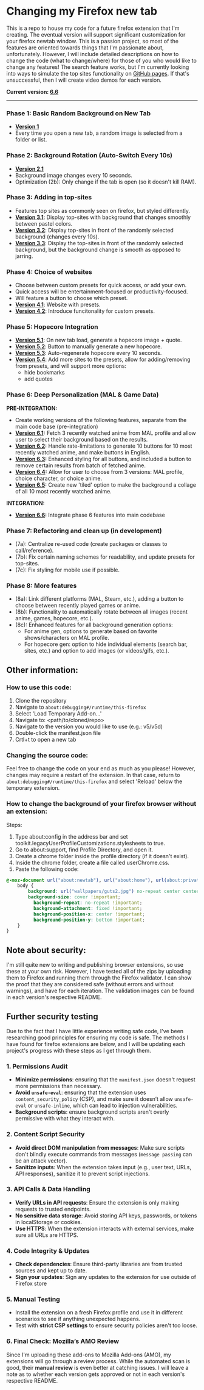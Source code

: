 # Changing my Firefox new tab

This is a repo to house my code for a future firefox extension that I'm creating. The eventual version will support significant customization for your firefox newtab window. This is a passion project, so most of the features are oriented towards things that I'm passionate about, unfortunately. However, I will include detailed descriptions on how to change the code (what to change/where) for those of you who would like to change any features! The search feature works, but I'm currently looking into ways to simulate the top sites functionality on [GitHub pages](https://mattwydra.github.io/newtab-background/). If that's unsuccessful, then I will create video demos for each version. 

**Current version: [6.6](https://mattwydra.github.io/newtab-background/v6/integration/base_code/newtab.html)**

---

### Phase 1: Basic Random Background on New Tab

- **[Version 1](https://mattwydra.github.io/newtab-background/v1/newtab.html)**
- Every time you open a new tab, a random image is selected from a folder or list.

### Phase 2: Background Rotation (Auto-Switch Every 10s)

- **[Version 2.1](https://mattwydra.github.io/newtab-background/v2/newtab.html)**
- Background image changes every 10 seconds.
- Optimization (2b): Only change if the tab is open (so it doesn't kill RAM).

### Phase 3: Adding in top-sites

- Features top sites as commonly seen on firefox, but styled differently.
- **[Version 3.1](https://mattwydra.github.io/newtab-background/v3/v3a/newtab.html)**: Display top-sites with background that changes smoothly between pastel colors.
- **[Version 3.2](https://mattwydra.github.io/newtab-background/v3/v3b/newtab.html)**: Display top-sites in front of the randomly selected background (changes every 10s).
- **[Version 3.3](https://mattwydra.github.io/newtab-background/v3/v3c/newtab.html)**: Display the top-sites in front of the randomly selected background, but the background change is smooth as opposed to jarring.

### Phase 4: Choice of websites

- Choose between custom presets for quick access, or add your own.
- Quick access will be entertainment-focused or productivity-focused.
- Will feature a button to choose which preset.
- **[Version 4.1](https://mattwydra.github.io/newtab-background/v4/v4a/newtab.html)**: Website with presets.
- **[Version 4.2](https://mattwydra.github.io/newtab-background/v4/v4b/newtab.html)**: Introduce funcitonality for custom presets.

### Phase 5: Hopecore Integration

- **[Version 5.1](https://mattwydra.github.io/newtab-background/v5/v5a/newtab.html)**: On new tab load, generate a hopecore image + quote.
- **[Version 5.2](https://mattwydra.github.io/newtab-background/v5/v5b/newtab.html)**: Button to manually generate a new hopecore.
- **[Version 5.3](https://mattwydra.github.io/newtab-background/v5/v5c/newtab.html)**: Auto-regenerate hopecore every 10 seconds.
- **[Version 5.4](https://mattwydra.github.io/newtab-background/v5/v5d/newtab.html)**: Add more sites to the presets, allow for adding/removing from presets, and will support more options:
   - hide bookmarks 
   - add quotes

### Phase 6: Deep Personalization (MAL & Game Data)

**PRE-INTEGRATION:**
- Create working versions of the following features, separate from the main code base (pre-integration)
- **[Version 6.1](https://mattwydra.github.io/newtab-background/v6/pre_integration/v1/index.html):** Fetch 3 recently watched anime from MAL profile and allow user to select their background based on the results.
- **[Version 6.2](https://mattwydra.github.io/newtab-background/v6/pre_integration/v2/index.html):** Handle rate-limitations to generate 10 buttons for 10 most recently watched anime, and make buttons in English.
- **[Version 6.3](https://mattwydra.github.io/newtab-background/v6/pre_integration/v3/index.html):** Enhanced styling for all buttons, and included a button to remove certain results from batch of fetched anime.
- **[Version 6.4](https://mattwydra.github.io/newtab-background/v6/pre_integration/v4/index.html):** Allow for user to choose from 3 versions: MAL profile, choice character, or choice anime.
- **[Version 6.5](https://mattwydra.github.io/newtab-background/v6/pre_integration/v5/index.html):** Create new 'tiled' option to make the background a collage of all 10 most recently watched anime.

**INTEGRATION:**
- **[Version 6.6](https://mattwydra.github.io/newtab-background/v6/integration/base_code/newtab.html):** Integrate phase 6 features into main codebase

### Phase 7: Refactoring and clean up (in development)
- (7a): Centralize re-used code (create packages or classes to call/reference).
- (7b): Fix certain naming schemes for readability, and update presets for top-sites.
- (7c): Fix styling for mobile use if possible.

### Phase 8: More features
- (8a): Link different platforms (MAL, Steam, etc.), adding a button to choose between recently played games or anime.
- (8b): Functionality to automatically rotate between all images (recent anime, games, hopecore, etc.).
- (8c): Enhanced features for all background generation options:
	- For anime gen, options to generate based on favorite shows/characters on MAL profile.
 	- For hopecore gen: option to hide individual elements (search bar, sites, etc.) and option to add images (or videos/gifs, etc.).

## Other information:

### How to use this code:
1. Clone the repository
2. Navigate to ```about:debugging#/runtime/this-firefox```
3. Select 'Load Temporary Add-on...'
4. Navigate to: <path/to/cloned/repo>
5. Navigate to the version you would like to use (e.g.: v5/v5d)
6. Double-click the manifest.json file
7. Crtl+t to open a new tab

### Changing the source code:
Feel free to change the code on your end as much as you please! However, changes may require a restart of the extension. In that case, return to ```about:debugging#/runtime/this-firefox``` and select 'Reload' below the temporary extension.

### How to change the background of your firefox browser without an extension:
Steps:

1. Type about:config in the address bar and set toolkit.legacyUserProfileCustomizations.stylesheets to true.
2. Go to about:support, find Profile Directory, and open it.
3. Create a chrome folder inside the profile directory (if it doesn't exist).
4. Inside the chrome folder, create a file called userChrome.css.
5. Paste the following code:

```css
@-moz-document url("about:newtab"), url("about:home"), url(about:privatebrowsing) {
    body {
        background: url("wallpapers/guts2.jpg") no-repeat center center fixed !important;
        background-size: cover !important;
	      background-repeat: no-repeat !important;
	      background-attachment: fixed !important;
	      background-position-x: center !important;
	      background-position-y: bottom !important;
    }
}

```


## Note about security:
I'm still quite new to writing and publishing browser extensions, so use these at your own risk. However, I have tested all of the zips by uploading them to Firefox and running them through the Firefox validator. I can show the proof that they are considered safe (without errors and without warnings), and have for each iteration. The validation images can be found in each version's respective README.

## Further security testing
Due to the fact that I have little experience writing safe code, I've been researching good principles for ensuring my code is safe. The methods I have found for firefox extensions are below, and I will be updating each project's progress with these steps as I get through them. 

### **1. Permissions Audit**  
- **Minimize permissions**: ensuring that the `manifest.json` doesn't request more permissions than necessary.
- **Avoid `unsafe-eval`**: ensuring that the extension uses `content_security_policy` (CSP), and make sure it doesn’t allow `unsafe-eval` or `unsafe-inline`, which can lead to injection vulnerabilities.  
- **Background scripts**: ensure background scripts aren't overly permissive with what they interact with.

### **2. Content Script Security**  
- **Avoid direct DOM manipulation from messages**: Make sure scripts don't blindly execute commands from messages (`message passing` can be an attack vector).
- **Sanitize inputs**: When the extension takes input (e.g., user text, URLs, API responses), sanitize it to prevent script injections.  

### **3. API Calls & Data Handling**  
- **Verify URLs in API requests**: Ensure the extension is only making requests to trusted endpoints.  
- **No sensitive data storage**: Avoid storing API keys, passwords, or tokens in localStorage or cookies.  
- **Use HTTPS**: When the extension interacts with external services, make sure all URLs are HTTPS.

### **4. Code Integrity & Updates**  
- **Check dependencies**: Ensure third-party libraries are from trusted sources and kept up to date.  
- **Sign your updates**: Sign any updates to the extension for use outside of Firefox store

### **5. Manual Testing**  
- Install the extension on a fresh Firefox profile and use it in different scenarios to see if anything unexpected happens.  
- Test with **strict CSP settings** to ensure security policies aren't too loose.

### **6. Final Check: Mozilla’s AMO Review**  
Since I'm uploading these add-ons to Mozilla Add-ons (AMO), my extensions will go through a review process. While the automated scan is good, their **manual review** is even better at catching issues. I will leave a note as to whether each version gets approved or not in each version's respective README.